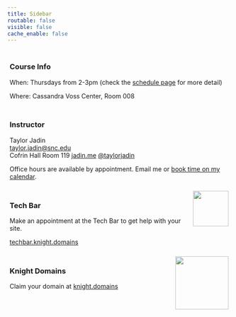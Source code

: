 ```yaml
---
title: Sidebar
routable: false
visible: false
cache_enable: false
---
```

<div style="
  padding: 5px;">
<h3>Course Info</h3>
<p>When: Thursdays from 2-3pm (check the <a href="/schedule">schedule page</a> for more detail)</p>
<p>Where: Cassandra Voss Center, Room 008</p>
</div>

<div style="
  padding: 5px;">
<h3>Instructor</h3>
<p>
Taylor Jadin <br>
<a href="mailto:taylor.jadin@snc.edu">taylor.jadin@snc.edu</a> <br>
Cofrin Hall Room 119
<a href="https://jadin.me">jadin.me</a>
<a href="https://twitter.com/taylorjadin">@taylorjadin</a>
</p>
<p>
Office hours are available by appointment. Email me or <a href="https://www.meetingbird.com/l/taylorjadin/digciz">book time on my calendar</a>.
</p>
</div>

<div style="
  padding: 5px;">
<img src="/user/pages/sidebar/techbar.png" style="width:80px;float:right;">
<h3>Tech Bar</h3>
<p>Make an appointment at the Tech Bar to get help with your site.</p>
<p> <a href="https://techbar.knight.domains">techbar.knight.domains</a> </p>
</div>

<div style="
  padding: 5px;">
<img src="/user/pages/sidebar/knightdomains.png" style="width:120px;float:right;">
<h3>Knight Domains</h3>
<p>Claim your domain at <a href="https://knight.domains">knight.domains</a></p>
</div>
